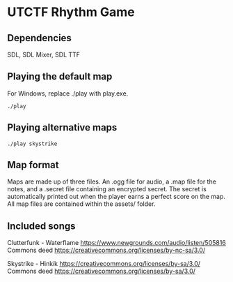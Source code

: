 # UTCTF Rhythm Game
## Dependencies
SDL, SDL Mixer, SDL TTF

## Playing the default map
For Windows, replace ./play with play.exe.
```
./play
```

## Playing alternative maps
```
./play skystrike
```

## Map format
Maps are made up of three files. An .ogg file for audio, a .map file for the notes, and a .secret file containing an encrypted secret. The secret is automatically printed out when the player earns a perfect score on the map. All map files are contained within the assets/ folder.

## Included songs
Clutterfunk - Waterflame https://www.newgrounds.com/audio/listen/505816  
Commons deed https://creativecommons.org/licenses/by-nc-sa/3.0/

Skystrike - Hinkik https://creativecommons.org/licenses/by-sa/3.0/  
Commons deed https://creativecommons.org/licenses/by-sa/3.0/